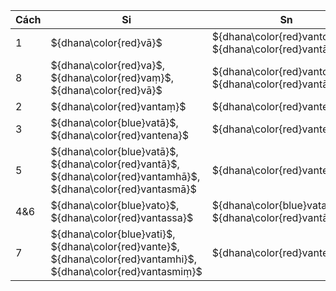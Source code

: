 <div class="declension-content" markdown="1">

| Cách | Si                                                                                                                | Sn                                                       |
| ---- | ----------------------------------------------------------------------------------------------------------------- | -------------------------------------------------------- |
| 1    | ${dhana\color{red}vā}$                                                                                            | ${dhana\color{red}vanto}$, ${dhana\color{red}vantā}$     |
| 8    | ${dhana\color{red}va}$, ${dhana\color{red}vaṃ}$, ${dhana\color{red}vā}$                                           | ${dhana\color{red}vanto}$, ${dhana\color{red}vantā}$     |
| 2    | ${dhana\color{red}vantaṃ}$                                                                                        | ${dhana\color{red}vante}$                                |
| 3    | ${dhana\color{blue}vatā}$, ${dhana\color{red}vantena}$                                                            | ${dhana\color{red}vante(b)hi}$                           |
| 5    | ${dhana\color{blue}vatā}$, ${dhana\color{red}vantā}$, ${dhana\color{red}vantamhā}$, ${dhana\color{red}vantasmā}$  | ${dhana\color{red}vante(b)hi}$                           |
| 4&6  | ${dhana\color{blue}vato}$, ${dhana\color{red}vantassa}$                                                           | ${dhana\color{blue}vataṃ}$, ${dhana\color{red}vantānaṃ}$ |
| 7    | ${dhana\color{blue}vati}$, ${dhana\color{red}vante}$, ${dhana\color{red}vantamhi}$, ${dhana\color{red}vantasmiṃ}$ | ${dhana\color{red}vantesu}$                              |

</div>
